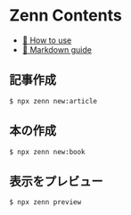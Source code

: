 # Zenn Contents

* [📘 How to use](https://zenn.dev/zenn/articles/zenn-cli-guide)
* [📘 Markdown guide](https://zenn.dev/zenn/articles/markdown-guide)

## 記事作成

```
$ npx zenn new:article
```

## 本の作成

```
$ npx zenn new:book
```

## 表示をプレビュー

```
$ npx zenn preview
```